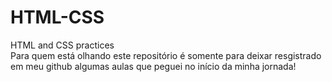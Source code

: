 # HTML-CSS
 HTML and CSS practices <br>
 Para quem está olhando este repositório é somente para deixar resgistrado em meu github algumas aulas que peguei no início da minha jornada!
